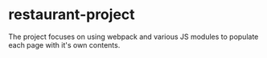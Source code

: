 # restaurant-project
The project focuses on using webpack and various JS modules to populate each page with it's own contents.
